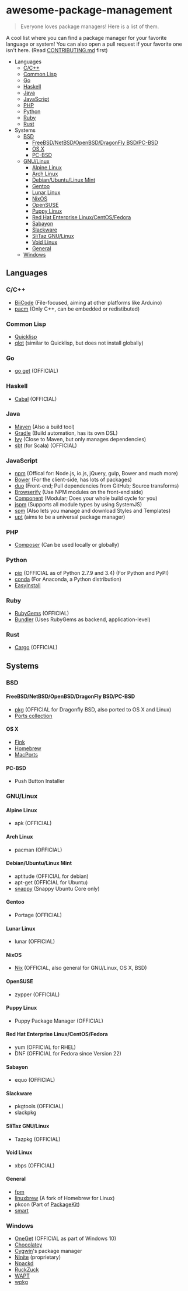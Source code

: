 # awesome-package-management
> Everyone loves package managers! Here is a list of them.

A cool list where you can find a package manager for your favorite language or system! You can also open a pull request if your
favorite one isn't here. (Read [CONTRIBUTING.md](CONTRIBUTING.md) first)

- Languages
  - [C/C++](#cc)
  - [Common Lisp](#common-lisp)
  - [Go](#go)
  - [Haskell](#haskell)
  - [Java](#java)
  - [JavaScript](#javascript)
  - [PHP](#php)
  - [Python](#python)
  - [Ruby](#ruby)
  - [Rust](#rust)
- Systems
  - [BSD](#bsd)
    - [FreeBSD/NetBSD/OpenBSD/DragonFly BSD/PC-BSD](#freebsdnetbsdopenbsddragonfly-bsdpc-bsd)
    - [OS X](#os-x)
    - [PC-BSD](#pc-bsd)
  - [GNU/Linux](#gnulinux)
    - [Alpine Linux](#alpine-linux)
    - [Arch Linux](#arch-linux)
    - [Debian/Ubuntu/Linux Mint](#debianubuntulinux-mint)
    - [Gentoo](#gentoo)
    - [Lunar Linux](#lunar-linux)
    - [NixOS](#nixos)
    - [OpenSUSE](#opensuse)
    - [Puppy Linux](#puppy-linux)
    - [Red Hat Enterprise Linux/CentOS/Fedora](#red-hat-enterprise-linuxcentosfedora)
    - [Sabayon](#sabayon)
    - [Slackware](#slackware)
    - [SliTaz GNU/Linux](#slitaz-gnulinux)
    - [Void Linux](#void-linux)
    - [General](#general)
  - [Windows](#windows)

## Languages

### C/C++
- [BiiCode](https://www.biicode.com/) (File-focused, aiming at other platforms like Arduino)
- [pacm](http://sourcey.com/pacm/) (Only C++, can be embedded or redistibuted)

### Common Lisp

- [Quicklisp](https://www.quicklisp.org/)
- [qlot](https://github.com/fukamachi/qlot) (similar to Quicklisp, but does not install globally)

### Go
- [go get](http://golang.org/cmd/go/) (OFFICIAL)

### Haskell
- [Cabal](http://www.haskell.org/cabal/) (OFFICIAL)

### Java
- [Maven](http://maven.apache.org/) (Also a build tool)
- [Gradle](http://gradle.org/) (Build automation, has its own DSL)
- [Ivy](http://ant.apache.org/ivy) (Close to Maven, but only manages dependencies)
- [sbt](http://www.scala-sbt.org/) (for Scala) (OFFICIAL)

### JavaScript
- [npm](http://npmjs.com) (Offical for: Node.js, io.js, jQuery, gulp, Bower and much more)
- [Bower](http://bower.io) (For the client-side, has lots of packages)
- [duo](http://duojs.org) (Front-end; Pull dependencies from GitHub; Source transforms)
- [Browserify](http://browserify.org/) (Use NPM modules on the front-end side)
- [Component](https://github.com/componentjs/component) (Modular; Does your whole build cycle for you)
- [jspm](http://jspm.io/) (Supports all module types by using SystemJS)
- [spm](http://spmjs.io/) (Also lets you manage and download Styles and Templates)
- [upt](https://github.com/hyperweb2/upt) (aims to be a universal package manager)

### PHP
- [Composer](http://getcomposer.org/) (Can be used locally or globally)

### Python
- [pip](http://www.pip-installer.org/) (OFFICIAL as of Python 2.7.9 and 3.4) (For Python and PyPI)
- [conda](https://store.continuum.io/cshop/anaconda/) (For Anaconda, a Python distribution)
- [EasyInstall](http://pypi.python.org/pypi/setuptools) 

### Ruby
- [RubyGems](http://rubygems.org/) (OFFICIAL)
- [Bundler](http://bundler.io/) (Uses RubyGems as backend, application-level)

### Rust
- [Cargo](https://crates.io/) (OFFICIAL)

## Systems

### BSD

#### FreeBSD/NetBSD/OpenBSD/DragonFly BSD/PC-BSD
- [pkg](https://github.com/freebsd/pkg) (OFFICIAL for Dragonfly BSD, also ported to OS X and Linux)
- [Ports collection](https://en.wikipedia.org/wiki/Ports_collection)

#### OS X
- [Fink](http://www.finkproject.org/)
- [Homebrew](http://brew.sh/)
- [MacPorts](http://www.macports.org/)

#### PC-BSD
- Push Button Installer

### GNU/Linux

#### Alpine Linux
- apk (OFFICIAL)

#### Arch Linux
- pacman (OFFICIAL)

#### Debian/Ubuntu/Linux Mint
- aptitude (OFFICIAL for debian)
- apt-get (OFFICIAL for Ubuntu)
- [snappy](https://developer.ubuntu.com/en/snappy/) (Snappy Ubuntu Core only)

#### Gentoo
- Portage (OFFICIAL)

#### Lunar Linux
- lunar (OFFICIAL)

#### NixOS
- [Nix](http://nixos.org/nix/) (OFFICIAL, also general for GNU/Linux, OS X, BSD)

#### OpenSUSE
- zypper (OFFICIAL)

#### Puppy Linux
- Puppy Package Manager (OFFICIAL)

#### Red Hat Enterprise Linux/CentOS/Fedora
- yum (OFFICIAL for RHEL)
- DNF (OFFICIAL for Fedora since Version 22)

#### Sabayon
- equo (OFFICIAL)

#### Slackware
- pkgtools (OFFICIAL)
- slackpkg

#### SliTaz GNU/Linux
- Tazpkg (OFFICIAL)

#### Void Linux
- xbps (OFFICIAL)

#### General
- [fpm](https://github.com/jordansissel/fpm)
- [linuxbrew](http://brew.sh/linuxbrew/) (A fork of Homebrew for Linux)
- pkcon (Part of [PackageKit](http://www.freedesktop.org/software/PackageKit/))
- [smart](https://labix.org/smart)

### Windows
- [OneGet](https://github.com/OneGet/oneget) (OFFICIAL as part of Windows 10)
- [Chocolatey](https://chocolatey.org/)
- [Cygwin](https://cygwin.com/)'s package manager
- [Ninite](https://ninite.com/) (proprietary)
- [Npackd](https://npackd.appspot.com/)
- [RuckZuck](http://ruckzuck.tools/)
- [WAPT](http://dev.tranquil.it/wiki/WAPT_-_apt-get_pour_Windows/en)
- [wpkg](http://windowspackager.org/documentation/wpkg)
